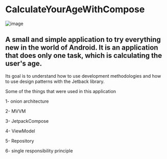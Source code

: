 # CalculateYourAgeWithCompose
![image](https://github.com/user-attachments/assets/8a504d5e-1fdc-4413-bca8-90df8eb4f172)

## A small and simple application to try everything new in the world of Android. It is an application that does only one task, which is calculating the user's age.

Its goal is to understand how to use development methodologies and how to use design patterns with the Jetback library.

Some of the things that were used in this application

1- onion architecture

2- MVVM

3- JetpackCompose

4- ViewModel

5- Repository

6- single responsibility principle
